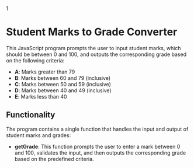 1

# Student Marks to Grade Converter

This JavaScript program prompts the user to input student marks, which should be between 0 and 100, and outputs the corresponding grade based on the following criteria:

- **A**: Marks greater than 79
- **B**: Marks between 60 and 79 (inclusive)
- **C**: Marks between 50 and 59 (inclusive)
- **D**: Marks between 40 and 49 (inclusive)
- **E**: Marks less than 40

## Functionality

The program contains a single function that handles the input and output of student marks and grades:

- **getGrade**: This function prompts the user to enter a mark between 0 and 100, validates the input, and then outputs the corresponding grade based on the predefined criteria.
